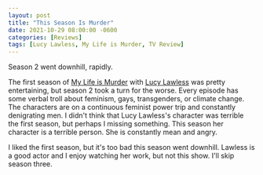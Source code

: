 ```yaml
---
layout: post
title: "This Season Is Murder"
date: 2021-10-29 08:00:00 -0600
categories: [Reviews]
tags: [Lucy Lawless, My Life is Murder, TV Review]
---
```


Season 2 went downhill, rapidly.

The first season of [My Life is Murder](https://www.imdb.com/title/tt10584446/) with [Lucy Lawless](https://www.imdb.com/name/nm0005128/) was pretty entertaining, but season 2 took a turn for the worse. Every episode has some verbal troll about feminism, gays, transgenders, or climate change. The characters are on a continuous feminist power trip and constantly denigrating men. I didn't think that Lucy Lawless's character was terrible the first season, but perhaps I missing something. This season her character is a terrible person. She is constantly mean and angry.

I liked the first season, but it's too bad this season went downhill. Lawless is a good actor and I enjoy watching her work, but not this show. I'll skip season three.
